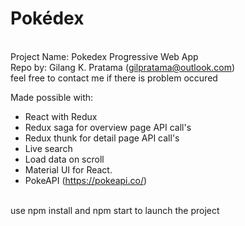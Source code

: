 # Pokédex

<br> Project Name: Pokedex Progressive Web App
<br> Repo by: Gilang K. Pratama (gilpratama@outlook.com)
<br> feel free to contact me if there is problem occured

Made possible with:

- React with Redux
- Redux saga for overview page API call's
- Redux thunk for detail page API call's
- Live search
- Load data on scroll
- Material UI for React.
- PokeAPI (https://pokeapi.co/)

<br>
use npm install and npm start to launch the project
